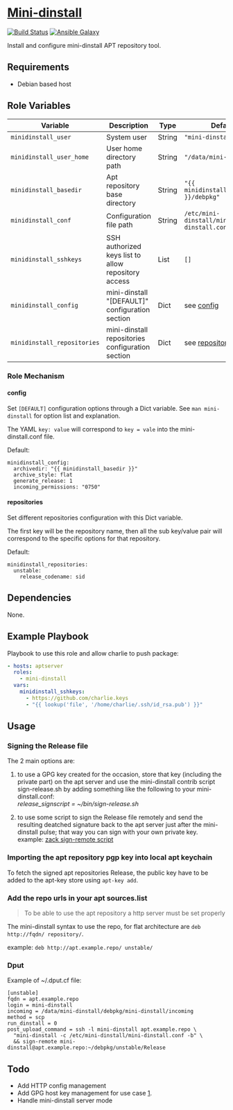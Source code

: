 # [Mini-dinstall](https://manpages.debian.org/stretch/mini-dinstall/mini-dinstall.1.en.html)

[![Build Status](https://travis-ci.com/maxlareo/ansible-mini-dinstall.svg?branch=master)](https://travis-ci.com/maxlareo/ansible-mini-dinstall)
[![Ansible Galaxy](https://img.shields.io/badge/ansible--galaxy-mini--dinstall-blue.svg)](https://galaxy.ansible.com/maxlareo/mini_dinstall)

Install and configure mini-dinstall APT repository tool.

## Requirements

+ Debian based host

## Role Variables

Variable                    | Description                                         | Type   | Default
--------                    | -----------                                         | ----   | -------
`minidinstall_user`         | System user                                         | String | `"mini-dinstall"`
`minidinstall_user_home`    | User home directory path                            | String | `"/data/mini-dinstall"`
`minidinstall_basedir`      | Apt repository base directory                       | String | `"{{ minidinstall_user_home }}/debpkg"`
`minidinstall_conf`         | Configuration file path                             | String | `/etc/mini-dinstall/mini-dinstall.conf`
`minidinstall_sshkeys`      | SSH authorized keys list to allow repository access | List   | `[]`
`minidinstall_config`       | mini-dinstall "[DEFAULT]" configuration section     | Dict   | see [config](#config)
`minidinstall_repositories` | mini-dinstall repositories configuration section    | Dict   | see [repositories](#repositories)

### Role Mechanism

#### config

Set `[DEFAULT]` configuration options through a Dict variable.
See `man mini-dinstall` for option list and explanation.

The YAML `key: value` will correspond to `key = vale` into the
mini-dinstall.conf file.

Default:
```
minidinstall_config:
  archivedir: "{{ minidinstall_basedir }}"
  archive_style: flat
  generate_release: 1
  incoming_permissions: "0750"
```

#### repositories

Set different repositories configuration with this Dict variable.

The first key will be the repository name, then all the sub key/value pair will
correspond to the specific options for that repository.

Default:
```
minidinstall_repositories:
  unstable:
    release_codename: sid
```

## Dependencies

None.

## Example Playbook

Playbook to use this role and allow charlie to push package:

```yaml
- hosts: aptserver
  roles:
    - mini-dinstall
  vars:
    minidinstall_sshkeys:
      - https://github.com/charlie.keys
      - "{{ lookup('file', '/home/charlie/.ssh/id_rsa.pub') }}"
```

## Usage

### Signing the Release file

The 2 main options are:

1. to use a  GPG key created for the occasion, store that key (including the
 private part) on the apt server and use the mini-dinstall contrib script
 sign-release.sh by adding something like the following to your
 mini-dinstall.conf:  
 _release_signscript = ~/bin/sign-release.sh_

2. to use some script to sign the Release file remotely and send the resulting
 deatched signature back to the apt server just after the mini-dinstall pulse;
 that way you can sign with your own private key.  
 example: [zack sign-remote script](https://upsilon.cc/~zack/blog/posts/2009/04/howto:_uploading_to_people.d.o_using_dput/sign-remote)

### Importing the apt repository pgp key into local apt keychain

To fetch the signed apt repositories Release, the public key have to be added
to the apt-key store using `apt-key add`.

### Add the repo urls in your apt sources.list

> To be able to use the apt repository a http server must be set properly

The mini-dinstall syntax to use the repo, for flat architecture are
`deb http://fqdn/ repository/`.

example: `deb http://apt.example.repo/ unstable/`

### Dput

Example of ~/.dput.cf file:

```
[unstable]
fqdn = apt.example.repo
login = mini-dinstall
incoming = /data/mini-dinstall/debpkg/mini-dinstall/incoming
method = scp
run_dinstall = 0
post_upload_command = ssh -l mini-dinstall apt.example.repo \
  "mini-dinstall -c /etc/mini-dinstall/mini-dinstall.conf -b" \
  && sign-remote mini-dinstall@apt.example.repo:~/debpkg/unstable/Release
```

## Todo

+ Add HTTP config management
+ Add GPG host key management for use case [1](#signing-the-release-file).
+ Handle mini-dinstall server mode
